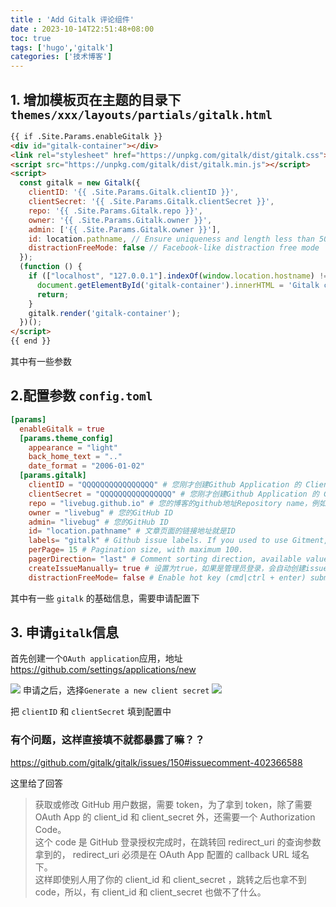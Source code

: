 ```yaml
---
title : 'Add Gitalk 评论组件'
date : 2023-10-14T22:51:48+08:00
toc: true
tags: ['hugo','gitalk']
categories: ['技术博客']
---
```


## 1. 增加模板页在主题的目录下 `themes/xxx/layouts/partials/gitalk.html`
```html
{{ if .Site.Params.enableGitalk }}
<div id="gitalk-container"></div>
<link rel="stylesheet" href="https://unpkg.com/gitalk/dist/gitalk.css">
<script src="https://unpkg.com/gitalk/dist/gitalk.min.js"></script>
<script>
  const gitalk = new Gitalk({
    clientID: '{{ .Site.Params.Gitalk.clientID }}',
    clientSecret: '{{ .Site.Params.Gitalk.clientSecret }}',
    repo: '{{ .Site.Params.Gitalk.repo }}',
    owner: '{{ .Site.Params.Gitalk.owner }}',
    admin: ['{{ .Site.Params.Gitalk.owner }}'],
    id: location.pathname, // Ensure uniqueness and length less than 50
    distractionFreeMode: false // Facebook-like distraction free mode
  });
  (function () {
    if (["localhost", "127.0.0.1"].indexOf(window.location.hostname) != -1) {
      document.getElementById('gitalk-container').innerHTML = 'Gitalk comments not available by default when the website is previewed locally.';
      return;
    }
    gitalk.render('gitalk-container');
  })();
</script>
{{ end }}
```
其中有一些参数

## 2.配置参数 `config.toml`

```toml
[params]
  enableGitalk = true
  [params.theme_config]
    appearance = "light"
    back_home_text = ".."
    date_format = "2006-01-02"
  [params.gitalk] 
    clientID = "QQQQQQQQQQQQQQQQ" # 您刚才创建Github Application 的 Client ID
    clientSecret = "QQQQQQQQQQQQQQQQ" # 您刚才创建Github Application 的 Client Secret
    repo = "livebug.github.io" # 您的博客的github地址Repository name，例如：xxxx.github.io
    owner = "livebug" # 您的GitHub ID
    admin= "livebug" # 您的GitHub ID
    id= "location.pathname" # 文章页面的链接地址就是ID
    labels= "gitalk" # Github issue labels. If you used to use Gitment, you can change it
    perPage= 15 # Pagination size, with maximum 100.
    pagerDirection= "last" # Comment sorting direction, available values are 'last' and 'first'.
    createIssueManually= true # 设置为true，如果是管理员登录，会自动创建issue，如果是false，需要管理员手动添加第一个评论(issue)
    distractionFreeMode= false # Enable hot key (cmd|ctrl + enter) submit comment.
```
其中有一些 `gitalk` 的基础信息，需要申请配置下

## 3. 申请`gitalk`信息
首先创建一个`OAuth application`应用，地址 https://github.com/settings/applications/new

![](/img/20201216163446137.png)
申请之后，选择`Generate a new client secret`
![](/img/2023-10-14-225937.png)

把 `clientID` 和 `clientSecret` 填到配置中

### 有个问题，这样直接填不就都暴露了嘛？？
https://github.com/gitalk/gitalk/issues/150#issuecomment-402366588

这里给了回答

>获取或修改 GitHub 用户数据，需要 token，为了拿到 token，除了需要 OAuth App 的 client_id 和 client_secret 外，还需要一个 Authorization Code。    
>这个 code 是 GitHub 登录授权完成时，在跳转回 redirect_uri 的查询参数拿到的， redirect_uri 必须是在 OAuth App 配置的 callback URL 域名下。  
>这样即使别人用了你的 client_id 和 client_secret ，跳转之后也拿不到 code，所以，有 client_id 和 client_secret 也做不了什么。